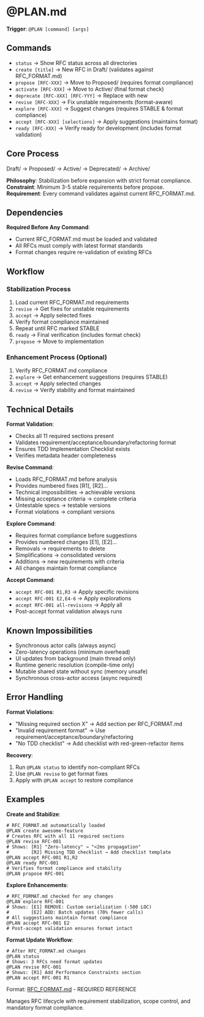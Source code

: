 # @PLAN.md

**Trigger**: `@PLAN [command] [args]`

## Commands

- `status` → Show RFC status across all directories
- `create [title]` → New RFC in Draft/ (validates against RFC_FORMAT.md)
- `propose [RFC-XXX]` → Move to Proposed/ (requires format compliance)
- `activate [RFC-XXX]` → Move to Active/ (final format check)
- `deprecate [RFC-XXX] [RFC-YYY]` → Replace with new
- `revise [RFC-XXX]` → Fix unstable requirements (format-aware)
- `explore [RFC-XXX]` → Suggest changes (requires STABLE & format compliance)
- `accept [RFC-XXX] [selections]` → Apply suggestions (maintains format)
- `ready [RFC-XXX]` → Verify ready for development (includes format validation)

## Core Process

Draft/ → Proposed/ → Active/ → Deprecated/ → Archive/

**Philosophy**: Stabilization before expansion with strict format compliance.
**Constraint**: Minimum 3-5 stable requirements before propose.
**Requirement**: Every command validates against current RFC_FORMAT.md.

## Dependencies

**Required Before Any Command**:
- Current RFC_FORMAT.md must be loaded and validated
- All RFCs must comply with latest format standards
- Format changes require re-validation of existing RFCs

## Workflow

### Stabilization Process
1. Load current RFC_FORMAT.md requirements
2. `revise` → Get fixes for unstable requirements
3. `accept` → Apply selected fixes
4. Verify format compliance maintained
5. Repeat until RFC marked STABLE
6. `ready` → Final verification (includes format check)
7. `propose` → Move to implementation

### Enhancement Process (Optional)
1. Verify RFC_FORMAT.md compliance
2. `explore` → Get enhancement suggestions (requires STABLE)
3. `accept` → Apply selected changes
4. `revise` → Verify stability and format maintained

## Technical Details

**Format Validation**:
- Checks all 11 required sections present
- Validates requirement/acceptance/boundary/refactoring format
- Ensures TDD Implementation Checklist exists
- Verifies metadata header completeness

**Revise Command**:
- Loads RFC_FORMAT.md before analysis
- Provides numbered fixes [R1], [R2]...
- Technical impossibilities → achievable versions
- Missing acceptance criteria → complete criteria
- Untestable specs → testable versions
- Format violations → compliant versions

**Explore Command**:
- Requires format compliance before suggestions
- Provides numbered changes [E1], [E2]...
- Removals → requirements to delete
- Simplifications → consolidated versions
- Additions → new requirements with criteria
- All changes maintain format compliance

**Accept Command**:
- `accept RFC-001 R1,R3` → Apply specific revisions
- `accept RFC-001 E2,E4-6` → Apply explorations
- `accept RFC-001 all-revisions` → Apply all
- Post-accept format validation always runs

## Known Impossibilities

- Synchronous actor calls (always async)
- Zero-latency operations (minimum overhead)
- UI updates from background (main thread only)
- Runtime generic resolution (compile-time only)
- Mutable shared state without sync (memory unsafe)
- Synchronous cross-actor access (async required)

## Error Handling

**Format Violations**:
- "Missing required section X" → Add section per RFC_FORMAT.md
- "Invalid requirement format" → Use requirement/acceptance/boundary/refactoring
- "No TDD checklist" → Add checklist with red-green-refactor items

**Recovery**:
1. Run `@PLAN status` to identify non-compliant RFCs
2. Use `@PLAN revise` to get format fixes
3. Apply with `@PLAN accept` to restore compliance

## Examples

**Create and Stabilize**:
```
# RFC_FORMAT.md automatically loaded
@PLAN create awesome-feature
# Creates RFC with all 11 required sections
@PLAN revise RFC-001
# Shows: [R1] "Zero-latency" → "<2ms propagation"
#        [R2] Missing TDD checklist → Add checklist template
@PLAN accept RFC-001 R1,R2
@PLAN ready RFC-001
# Verifies format compliance and stability
@PLAN propose RFC-001
```

**Explore Enhancements**:
```
# RFC_FORMAT.md checked for any changes
@PLAN explore RFC-001
# Shows: [E1] REMOVE: Custom serialization (-500 LOC)
#        [E2] ADD: Batch updates (70% fewer calls)
# All suggestions maintain format compliance
@PLAN accept RFC-001 E2
# Post-accept validation ensures format intact
```

**Format Update Workflow**:
```
# After RFC_FORMAT.md changes
@PLAN status
# Shows: 3 RFCs need format updates
@PLAN revise RFC-001
# Shows: [R1] Add Performance Constraints section
@PLAN accept RFC-001 R1
```

Format: [RFC_FORMAT.md](./RFC_FORMAT.md) - REQUIRED REFERENCE

Manages RFC lifecycle with requirement stabilization, scope control, and mandatory format compliance.